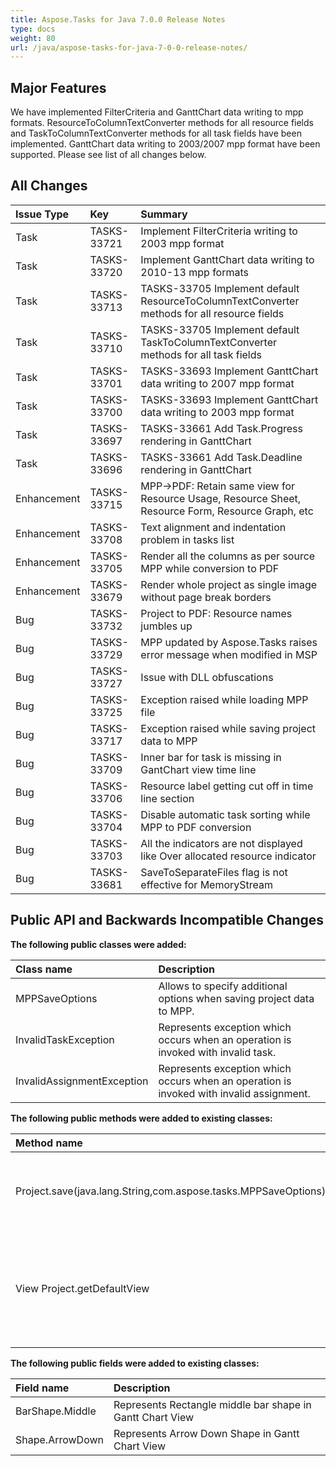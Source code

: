 ```yaml
---
title: Aspose.Tasks for Java 7.0.0 Release Notes
type: docs
weight: 80
url: /java/aspose-tasks-for-java-7-0-0-release-notes/
---
```


## **Major Features**
We have implemented FilterCriteria and GanttChart data writing to mpp
formats. ResourceToColumnTextConverter methods for all resource 
fields and TaskToColumnTextConverter methods for all task fields have 
been implemented. GanttChart data writing to 2003/2007 mpp format have 
been supported. Please see list of all changes below.

## **All Changes**
|**Issue Type** |**Key** |**Summary** |
| :- | :- | :- |
|Task |TASKS-33721 |Implement FilterCriteria writing to 2003 mpp format |
|Task |TASKS-33720 |Implement GanttChart data writing to 2010-13 mpp formats |
|Task |TASKS-33713 |TASKS-33705 Implement default ResourceToColumnTextConverter methods for all resource fields |
|Task |TASKS-33710 |TASKS-33705 Implement default TaskToColumnTextConverter methods for all task fields |
|Task |TASKS-33701 |TASKS-33693 Implement GanttChart data writing to 2007 mpp format |
|Task |TASKS-33700 |TASKS-33693 Implement GanttChart data writing to 2003 mpp format |
|Task |TASKS-33697 |TASKS-33661 Add Task.Progress rendering in GanttChart |
|Task |TASKS-33696 |TASKS-33661 Add Task.Deadline rendering in GanttChart |
|Enhancement |TASKS-33715 |MPP->PDF: Retain same view for Resource Usage, Resource Sheet, Resource Form, Resource Graph, etc |
|Enhancement |TASKS-33708 |Text alignment and indentation problem in tasks list |
|Enhancement |TASKS-33705 |Render all the columns as per source MPP while conversion to PDF |
|Enhancement |TASKS-33679 |Render whole project as single image without page break borders |
|Bug |TASKS-33732 |Project to PDF: Resource names jumbles up |
|Bug |TASKS-33729 |MPP updated by Aspose.Tasks raises error message when modified in MSP |
|Bug |TASKS-33727 |Issue with DLL obfuscations |
|Bug |TASKS-33725 |Exception raised while loading MPP file |
|Bug |TASKS-33717 |Exception raised while saving project data to MPP |
|Bug |TASKS-33709 |Inner bar for task is missing in GantChart view time line |
|Bug |TASKS-33706 |Resource label getting cut off in time line section |
|Bug |TASKS-33704 |Disable automatic task sorting while MPP to PDF conversion |
|Bug |TASKS-33703 |All the indicators are not displayed like Over allocated resource indicator |
|Bug |TASKS-33681 |SaveToSeparateFiles flag is not effective for MemoryStream |

## **Public API and Backwards Incompatible Changes**

**The following public classes were added:**

|Class name |Description |
| :- | :- |
|MPPSaveOptions |Allows to specify additional options when saving project data to MPP. |
|InvalidTaskException |Represents exception which occurs when an operation is invoked with invalid task. |
|InvalidAssignmentException |Represents exception which occurs when an operation is invoked with invalid assignment. |
**The following public methods were added to existing classes:**

|Method name |Description |
| :- | :- |
|Project.save(java.lang.String,com.aspose.tasks.MPPSaveOptions) |Saves project to mpp with specified save options |
|View Project.getDefaultView |Gets default view of the project (this data is available for mpp format only) |
**The following public fields were added to existing classes:**

|Field name |Description |
| :- | :- |
|BarShape.Middle |Represents Rectangle middle bar shape in Gantt Chart View |
|Shape.ArrowDown |Represents Arrow Down Shape in Gantt Chart View |

